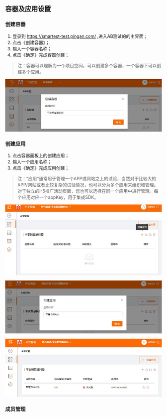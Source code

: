 ## 容器及应用设置

### 创建容器

  1. 登录到 https://smartest-test.pingan.com/ ,进入AB测试的的主界面；
  2. 点击《创建容器》；
  3. 输入一个容器名称；
  4. 点击《确定》完成容器创建；
  
  > 注：容器可以理解为一个项目空间，可以创建多个容器，一个容器下可以创建多个应用。

  ![创建容器](create_container.JPG)

### 创建应用
  1. 点击容器面板上的创建应用；
  2. 输入一个应用名称；
  3. 点击《确定》完成应用创建；
  
  > 注：“应用”通常用于管理一个APP或网站之上的试验，当然对于比较大的APP/网站或者比较复杂的试验情况，也可以分为多个应用来组织和管理。对于独立的H5推广活动页面，您也可以选择在同一个应用中进行管理。每个应用对应一个appKey，用于集成SDK。
  
   ![创建应用](new_create_app.jpg)
  
   ![输入应用名称](create_app_name.jpg)
   
   ![完成应用创建](create_app_success.jpg)

### 成员管理
